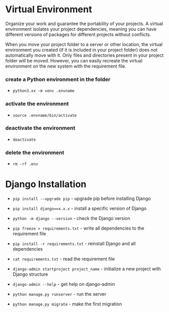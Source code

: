 # Virtual Environment
Organize your work and guarantee the portability of your projects.
A virtual environment isolates your project dependencies,
meaning you can have different versions of packages for different projects without conflicts.

When you move your project folder to a server or other location, the virtual environment you created (if it is included 
in your project folder) does not automatically move with it. Only files and directories present in your project folder 
will be moved. However, you can easily recreate the virtual environment on the new system with the requirement file.

### create a Python environment in the folder 
- `python3.xx -m venv .envname`

### activate the environment
- `source .envname/bin/activate` 

### deactivate the environment
- `deactivate` 

### delete the environment
- `rm -rf .env` 

# Django Installation

- `pip install --upgrade pip` -  upgrade pip before installing Django
- `pip install django==x.x.x` -  install a specific version of Django
- `python -m django --version` -  check the Django version

- `pip freeze > requirements.txt` -  write all dependencies to the requirement file
- `pip install -r requirements.txt` -  reinstall Django and all dependencies
- `cat requirements.txt` -  read the requirement file

- `django-admin startproject project_name` -  initialize a new project with Django structure
- `django-admin --help` -  get help on django-admin
- `python manage.py runserver` -  run the server
- `python manage.py migrate` - make the first migration 

